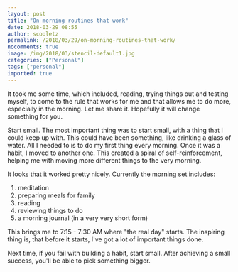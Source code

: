 ```yaml
---
layout: post
title: "On morning routines that work"
date: 2018-03-29 08:55
author: scooletz
permalink: /2018/03/29/on-morning-routines-that-work/
nocomments: true
image: /img/2018/03/stencil-default1.jpg
categories: ["Personal"]
tags: ["personal"]
imported: true
---
```


It took me some time, which included, reading, trying things out and testing myself, to come to the rule that works for me and that allows me to do more, especially in the morning. Let me share it. Hopefully it will change something for you.

Start small. The most important thing was to start small, with a thing that I could keep up with. This could have been something, like drinking a glass of water. All I needed to is to do my first thing every morning. Once it was a habit, I moved to another one. This created a spiral of self-reinforcement, helping me with moving more different things to the very morning.

It looks that it worked pretty nicely. Currently the morning set includes:

1. meditation
1. preparing meals for family
1. reading
1. reviewing things to do
1. a morning journal (in a very very short form)

This brings me to 7:15 - 7:30 AM where "the real day" starts. The inspiring thing is, that before it starts, I've got a lot of important things done.

Next time, if you fail with building a habit, start small. After achieving a small success, you'll be able to pick something bigger.
